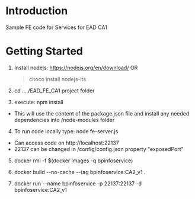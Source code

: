 # Introduction 
Sample FE code for Services for EAD CA1

# Getting Started

1. Install nodejs: https://nodejs.org/en/download/
   OR
   > choco install nodejs-lts
   
2. cd ..../EAD_FE_CA1 project folder

3. execute: npm install
 - This will use the content of the package.json file and install any needed dependencies into /node-modules folder

4. To run code locally type: node fe-server.js
 - Can access code on http://localhost:22137
 - 22137 can be changed in /config/config.json property "exposedPort"

5. docker rmi -f $(docker images -q bpinfoservice)

6. docker build --no-cache --tag bpinfoservice:CA2_v1 .

7. docker run --name bpinfoservice -p 22137:22137 -d bpinfoservice:CA2_v1
